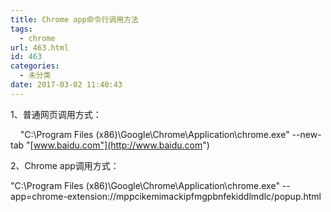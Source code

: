```yaml
---
title: Chrome app命令行调用方法
tags:
  - chrome
url: 463.html
id: 463
categories:
  - 未分类
date: 2017-03-02 11:40:43
---
```


1、普通网页调用方式：

    "C:\\Program Files (x86)\\Google\\Chrome\\Application\\chrome.exe" --new-tab "[www.baidu.com"](http://www.baidu.com")  

2、Chrome app调用方式：

"C:\\Program Files (x86)\\Google\\Chrome\\Application\\chrome.exe" --app=chrome-extension://mppcikemimackipfmgpbnfekiddlmdlc/popup.html